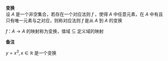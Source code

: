 **变换**  
设 $A$ 是一个非空集合，若存在一个对应法则 $f$ ，使得 $A$ 中任意元素，在 $A$ 中有且只有唯一元素与之对应，则称对应法则 $f$ 是从 $A$ 到 $A$ 的变换  
  
$f：A\longrightarrow A$ 的映射称为变换，值域 $\subseteq$ 定义域的映射  
  
**备注**  
  
$y=x^3,x\in\mathbb{R}$ 是一个变换  
